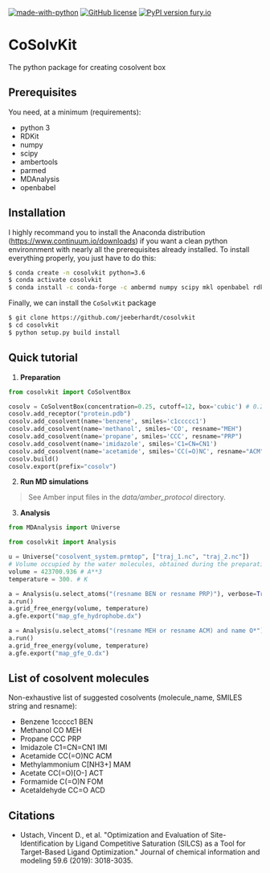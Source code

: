 [![made-with-python](https://img.shields.io/badge/Made%20with-Python-1f425f.svg)](https://www.python.org/) [![GitHub license](https://img.shields.io/github/license/Naereen/StrapDown.js.svg)](https://github.com/Naereen/StrapDown.js/blob/master/LICENSE) [![PyPI version fury.io](https://img.shields.io/badge/version-0.1-green.svg)](https://pypi.python.org/pypi/ansicolortags/)

# CoSolvKit
The python package for creating cosolvent box

## Prerequisites

You need, at a minimum (requirements):
* python 3
* RDKit
* numpy 
* scipy
* ambertools
* parmed
* MDAnalysis
* openbabel

## Installation
I highly recommand you to install the Anaconda distribution (https://www.continuum.io/downloads) if you want a clean python environnment with nearly all the prerequisites already installed. To install everything properly, you just have to do this:
```bash
$ conda create -n cosolvkit python=3.6
$ conda activate cosolvkit
$ conda install -c conda-forge -c ambermd numpy scipy mkl openbabel rdkit ambertools parmed mdanalysis
```

Finally, we can install the `CoSolvKit` package
```bash
$ git clone https://github.com/jeeberhardt/cosolvkit
$ cd cosolvkit
$ python setup.py build install
```

## Quick tutorial

1. **Preparation**
```python
from cosolvkit import CoSolventBox

cosolv = CoSolventBox(concentration=0.25, cutoff=12, box='cubic') # 0.25 M concentration
cosolv.add_receptor("protein.pdb")
cosolv.add_cosolvent(name='benzene', smiles='c1ccccc1')
cosolv.add_cosolvent(name='methanol', smiles='CO', resname="MEH")
cosolv.add_cosolvent(name='propane', smiles='CCC', resname="PRP")
cosolv.add_cosolvent(name='imidazole', smiles='C1=CN=CN1')
cosolv.add_cosolvent(name='acetamide', smiles='CC(=O)NC', resname="ACM")
cosolv.build()
cosolv.export(prefix="cosolv")
```

2. **Run MD simulations**
> See Amber input files in the _data/amber_protocol_ directory.

3. **Analysis**
```python
from MDAnalysis import Universe

from cosolvkit import Analysis

u = Universe("cosolvent_system.prmtop", ["traj_1.nc", "traj_2.nc"])
# Volume occupied by the water molecules, obtained during the preparation
volume = 423700.936 # A**3
temperature = 300. # K

a = Analysis(u.select_atoms("(resname BEN or resname PRP)"), verbose=True)
a.run()
a.grid_free_energy(volume, temperature)
a.gfe.export("map_gfe_hydrophobe.dx")

a = Analysis(u.select_atoms("(resname MEH or resname ACM) and name O*"), verbose=True)
a.run()
a.grid_free_energy(volume, temperature)
a.gfe.export("map_gfe_O.dx")
```

## List of cosolvent molecules
Non-exhaustive list of suggested cosolvents (molecule_name, SMILES string and resname):
* Benzene 1ccccc1 BEN
* Methanol CO MEH
* Propane CCC PRP
* Imidazole C1=CN=CN1 IMI
* Acetamide CC(=O)NC ACM
* Methylammonium C[NH3+] MAM
* Acetate CC(=O)[O-] ACT
* Formamide C(=O)N FOM
* Acetaldehyde CC=O ACD

## Citations
* Ustach, Vincent D., et al. "Optimization and Evaluation of Site-Identification by Ligand Competitive Saturation (SILCS) as a Tool for Target-Based Ligand Optimization." Journal of chemical information and modeling 59.6 (2019): 3018-3035.
